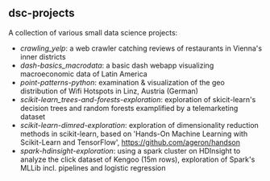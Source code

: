 ## dsc-projects

A collection of various small data science projects:

- *crawling_yelp*: a web crawler catching reviews of restaurants in Vienna's inner districts
- *dash-basics_macrodata*: a basic dash webapp visualizing macroeconomic data of Latin America
- *point-patterns-python*: examination & visualization of the geo distribution of Wifi Hotspots in Linz, Austria (German)
- *scikit-learn_trees-and-forests-exploration*: exploration of skicit-learn's decision trees and random forests examplified by a telemarketing dataset
- *scikit-learn-dimred-exploration*: exploration of dimensionality reduction methods in scikit-learn, based on 'Hands-On Machine Learning with Scikit-Learn and TensorFlow', https://github.com/ageron/handson
- *spark-hdinsight-exploration*: using a spark cluster on HDInsight to analyze the click dataset of Kengoo (15m rows), exploration of Spark's MLLib incl. pipelines and logistic regression 
